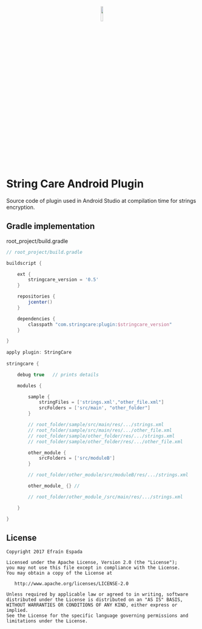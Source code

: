 <p align="center"><img width="10%" vspace="20" src="https://raw.githubusercontent.com/StringCare/AndroidLibrary/develop/sample/src/main/res/mipmap-xxxhdpi/ic_launcher.png"></p>


# String Care Android Plugin
Source code of plugin used in Android Studio at compilation time for strings encryption.

Gradle implementation
------------

root_project/build.gradle
```groovy
// root_project/build.gradle

buildscript {

    ext {
        stringcare_version = '0.5'
    }

    repositories {
        jcenter()
    }

    dependencies {
        classpath "com.stringcare:plugin:$stringcare_version"
    }

}
 
apply plugin: StringCare
 
stringcare {

    debug true   // prints details

    modules {

        sample {
            stringFiles = ['strings.xml',"other_file.xml"]
            srcFolders = ['src/main', "other_folder"]
        }

        // root_folder/sample/src/main/res/.../strings.xml
        // root_folder/sample/src/main/res/.../other_file.xml
        // root_folder/sample/other_folder/res/.../strings.xml
        // root_folder/sample/other_folder/res/.../other_file.xml

        other_module {
            srcFolders = ['src/moduleB']
        }

        // root_folder/other_module/src/moduleB/res/.../strings.xml

        other_module_ {} //

        // root_folder/other_module_/src/main/res/.../strings.xml

    }

}
```


License
-------
    Copyright 2017 Efraín Espada

    Licensed under the Apache License, Version 2.0 (the "License");
    you may not use this file except in compliance with the License.
    You may obtain a copy of the License at

       http://www.apache.org/licenses/LICENSE-2.0

    Unless required by applicable law or agreed to in writing, software
    distributed under the License is distributed on an "AS IS" BASIS,
    WITHOUT WARRANTIES OR CONDITIONS OF ANY KIND, either express or implied.
    See the License for the specific language governing permissions and
    limitations under the License.


